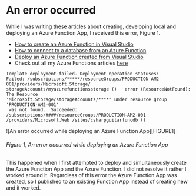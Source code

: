 # An error occurred

While I was writing these articles about creating, developing local and deploying an Azure Function App, I received this error, Figure 1.

+ [How to create an Azure Function in Visual Studio][LINK1]
+ [How to connect to a database from an Azure Function][LINK2]
+ [Deploy an Azure Function created from Visual Studio][LINK3]
+ Check out all my Azure Functions articles [here][LINK4]

```
Template deployment failed. Deployment operation statuses:
Failed: /subscriptions/*****/resourceGroups/PRODUCTION-AM2-001/providers/Microsoft.Storage/
storageAccounts/myazurefunctionsstorage ()   error (ResourceNotFound): The Resource 
'Microsoft.Storage/storageAccounts/****' under resource group 'PRODUCTION-AM2-001'
 was not found.  Succeeded: /subscriptions/####/resourceGroups/PRODUCTION-AM2-001
/providers/Microsoft.Web /sites/csharpguitarfuncdb ()
```

![An error occurred while deploying an Azure Function App][FIGURE1]
###### Figure 1, An error occurred while deploying an Azure Function App

This happened when I first attempted to deploy and simultaneously create the Azure Function App and the Azure Function.  I did not resolve it rather I worked around it.  Regardless of this error the Azure Function App was created, so I published to an existing Function App instead of creating new and it worked.

[LINK1]: 2018/2018-04-how-to-create-an-azure-function-in-visual-studio.md
[LINK2]: 2018/2018-04-how-to-connect-to-a-database-from-an-azure-function.md
[LINK3]: 2018/2018-04-deploy-an-azure-function-created-from-visual-studio.md
[LINK4]: ../README.md#azure-functions

[FINGURE1]: ../images/2018/msdn-0097.png "Figure 1, An error occurred while deploying an Azure Function App"
